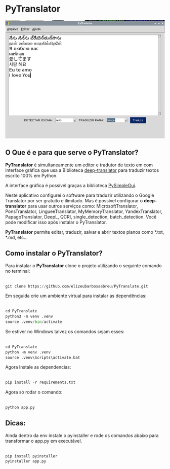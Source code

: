 # PyTranslator

![Screenshot do PyTranslator](image.png)

## O Que é e para que serve o PyTranslator?

**PyTranslator** é simultaneamente um editor e tradutor de texto em com interface gráfica que usa a Biblioteca [deep-translator](https://pypi.org/project/deep-translator/)  para traduzir textos escrito 100% em Python. 

A interface gráfica é possível graças a biblioteca [PySimpleGui](https://pypi.org/project/PySimpleGUI/).

Neste aplicativo configurei o software para traduzir utilizando o Google Translator por ser gratuito e ilimitado. Mas é possível configurar o **deep-translator** para usar outros serviços como: MicrosoftTranslator, PonsTranslator, LingueeTranslator, MyMemoryTranslator, YandexTranslator, PapagoTranslator, DeepL, QCRI, single_detection, batch_detection. Você pode modificar isso após instalar o PyTranslator.

**PyTranslator** permite editar, traduzir, salvar  e abrir textos planos como *.txt, *.md, etc...

## Como instalar o PyTranslator?

Para instalar o **PyTranslator** clone o projeto utilizando o seguinte comando no terminal:
 
~~~python

git clone https://github.com/elizeubarbosaabreu/PyTranslate.git

~~~
 
Em seguida crie um ambiente virtual para instalar as dependências:
 
~~~python

cd PyTranslate
python3 -m venv .venv
source .venv/bin/activate

~~~

Se estiver no Windows talvez os comandos sejam esses:
 
~~~python

cd PyTranslate
python -m venv .venv
source .venv\Scripts\activate.bat

~~~

Agora Instale as dependencias:
 
~~~python

pip install -r requirements.txt

~~~

Agora só rodar o comando:
 
~~~python

python app.py

~~~

## Dicas:
Ainda dentro da env instale o pyinstaller e rode os comandos abaixo para transformar o app.py em executável. 
 
~~~python

pip install pyinstaller
pyinstaller app.py

~~~
